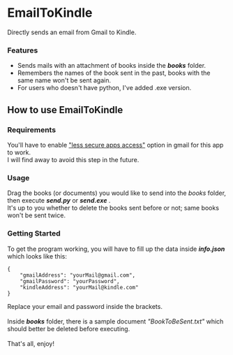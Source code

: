 # EmailToKindle
Directly sends an email from Gmail to Kindle.

### Features

* Sends mails with an attachment of books inside the _**books**_ folder.
* Remembers the names of the book sent in the past, books with the same name won't be sent again. 
* For users who doesn't have python, I've added .exe version.

## How to use EmailToKindle

### Requirements

You'll have to enable ["less secure apps access"](https://myaccount.google.com/lesssecureapps) option in gmail for this app to work.\
I will find away to avoid this step in the future.

### Usage

Drag the books (or documents) you would like to send into the *books* folder, then execute _**send.py**_ or _**send.exe**_ .\
It's up to you whether to delete the books sent before or not; same books won't be sent twice.

### Getting Started

To get the program working, you will have to fill up the data inside _**info.json**_ which looks like this:
``` 
{
    "gmailAddress": "yourMail@gmail.com",
    "gmailPassword": "yourPassword",
    "kindleAddress": "yourMail@kindle.com"
}
```
Replace your email and password inside the brackets.\
\
Inside _**books**_ folder, there is a sample document *"BookToBeSent.txt"* which should better be deleted before executing.\
\
That's all, enjoy!









